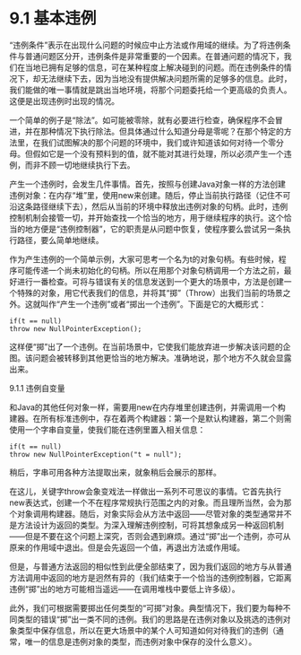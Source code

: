 # 9.1 基本违例

“违例条件”表示在出现什么问题的时候应中止方法或作用域的继续。为了将违例条件与普通问题区分开，违例条件是非常重要的一个因素。在普通问题的情况下，我们在当地已拥有足够的信息，可在某种程度上解决碰到的问题。而在违例条件的情况下，却无法继续下去，因为当地没有提供解决问题所需的足够多的信息。此时，我们能做的唯一事情就是跳出当地环境，将那个问题委托给一个更高级的负责人。这便是出现违例时出现的情况。

一个简单的例子是“除法”。如可能被零除，就有必要进行检查，确保程序不会冒进，并在那种情况下执行除法。但具体通过什么知道分母是零呢？在那个特定的方法里，在我们试图解决的那个问题的环境中，我们或许知道该如何对待一个零分母。但假如它是一个没有预料到的值，就不能对其进行处理，所以必须产生一个违例，而非不顾一切地继续执行下去。

产生一个违例时，会发生几件事情。首先，按照与创建Java对象一样的方法创建违例对象：在内存“堆”里，使用new来创建。随后，停止当前执行路径（记住不可沿这条路径继续下去），然后从当前的环境中释放出违例对象的句柄。此时，违例控制机制会接管一切，并开始查找一个恰当的地方，用于继续程序的执行。这个恰当的地方便是“违例控制器”，它的职责是从问题中恢复，使程序要么尝试另一条执行路径，要么简单地继续。

作为产生违例的一个简单示例，大家可思考一个名为t的对象句柄。有些时候，程序可能传递一个尚未初始化的句柄。所以在用那个对象句柄调用一个方法之前，最好进行一番检查。可将与错误有关的信息发送到一个更大的场景中，方法是创建一个特殊的对象，用它代表我们的信息，并将其“掷”（Throw）出我们当前的场景之外。这就叫作“产生一个违例”或者“掷出一个违例”。下面是它的大概形式：

```text
if(t == null)
throw new NullPointerException();
```

这样便“掷”出了一个违例。在当前场景中，它使我们能放弃进一步解决该问题的企图。该问题会被转移到其他更恰当的地方解决。准确地说，那个地方不久就会显露出来。

9.1.1 违例自变量

和Java的其他任何对象一样，需要用new在内存堆里创建违例，并需调用一个构建器。在所有标准违例中，存在着两个构建器：第一个是默认构建器，第二个则需使用一个字串自变量，使我们能在违例里置入相关信息：

```text
if(t == null)
throw new NullPointerException("t = null");
```

稍后，字串可用各种方法提取出来，就象稍后会展示的那样。

在这儿，关键字throw会象变戏法一样做出一系列不可思议的事情。它首先执行new表达式，创建一个不在程序常规执行范围之内的对象。而且理所当然，会为那个对象调用构建器。随后，对象实际会从方法中返回——尽管对象的类型通常并不是方法设计为返回的类型。为深入理解违例控制，可将其想象成另一种返回机制——但是不要在这个问题上深究，否则会遇到麻烦。通过“掷”出一个违例，亦可从原来的作用域中退出。但是会先返回一个值，再退出方法或作用域。

但是，与普通方法返回的相似性到此便全部结束了，因为我们返回的地方与从普通方法调用中返回的地方是迥然有异的（我们结束于一个恰当的违例控制器，它距离违例“掷”出的地方可能相当遥远——在调用堆栈中要低上许多级）。

此外，我们可根据需要掷出任何类型的“可掷”对象。典型情况下，我们要为每种不同类型的错误“掷”出一类不同的违例。我们的思路是在违例对象以及挑选的违例对象类型中保存信息，所以在更大场景中的某个人可知道如何对待我们的违例（通常，唯一的信息是违例对象的类型，而违例对象中保存的没什么意义）。

